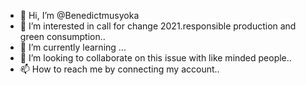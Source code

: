- 👋 Hi, I’m @Benedictmusyoka
- 👀 I’m interested in call for change 2021.responsible production and green consumption..
- 🌱 I’m currently learning ...
- 💞️ I’m looking to collaborate on this issue with like minded people..
- 📫 How to reach me by connecting my account..

<!---
Benedictmusyoka/Benedictmusyoka is a ✨ special ✨ repository because its `README.md` (this file) appears on your GitHub profile.
You can click the Preview link to take a look at your changes.
--->
